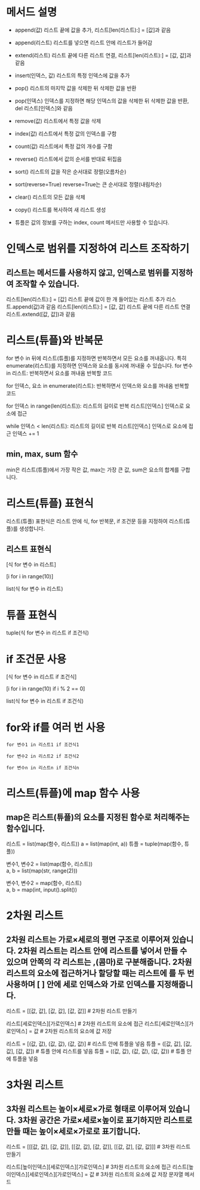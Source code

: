 # 메서드 설명
- append(값) 리스트 끝에 값을 추가, 리스트[len(리스트):] = [값]과 같음
- append(리스트) 리스트를 넣으면 리스트 안에 리스트가 들어감

- extend(리스트) 리스트 끝에 다른 리스트 연결, 리스트[len(리스트):] = [값, 값]과 같음

- insert(인덱스, 값) 리스트의 특정 인덱스에 값을 추가

- pop() 리스트의 마지막 값을 삭제한 뒤 삭제한 값을 반환
- pop(인덱스) 인덱스를 지정하면 해당 인덱스의 값을 삭제한 뒤 삭제한 값을 반환, del 리스트[인덱스]와 같음

- remove(값) 리스트에서 특정 값을 삭제

- index(값) 리스트에서 특정 값의 인덱스를 구함

- count(값) 리스트에서 특정 값의 개수를 구함

- reverse() 리스트에서 값의 순서를 반대로 뒤집음

- sort() 리스트의 값을 작은 순서대로 정렬(오름차순)

- sort(reverse=True) reverse=True는 큰 순서대로 정렬(내림차순)

- clear() 리스트의 모든 값을 삭제

- copy() 리스트를 복사하여 새 리스트 생성

- 튜플은 값의 정보를 구하는 index, count 메서드만 사용할 수 있습니다.

# 인덱스로 범위를 지정하여 리스트 조작하기
## 리스트는 메서드를 사용하지 않고, 인덱스로 범위를 지정하여 조작할 수 있습니다.

리스트[len(리스트):] = [값]         리스트 끝에 값이 한 개 들어있는 리스트 추가 리스트.append(값)과 같음
리스트[len(리스트):] = [값, 값]     리스트 끝에 다른 리스트 연결 리스트.extend([값, 값])과 같음

# 리스트(튜플)와 반복문
for 변수 in 뒤에 리스트(튜플)를 지정하면 반복하면서 모든 요소를 꺼내옵니다. 특히 enumerate(리스트)를 지정하면 인덱스와 요소를 동시에 꺼내올 수 있습니다.
for 변수 in 리스트:    반복하면서 요소를 꺼내옴
    반복할 코드
 
for 인덱스, 요소 in enumerate(리스트):    반복하면서 인덱스와 요소를 꺼내옴
    반복할 코드
 
for 인덱스 in range(len(리스트)):    리스트의 길이로 반복
    리스트[인덱스]                   인덱스로 요소에 접근
 
while 인덱스 < len(리스트):    리스트의 길이로 반복
    리스트[인덱스]             인덱스로 요소에 접근
    인덱스 += 1
## min, max, sum 함수
min은 리스트(튜플)에서 가장 작은 값, max는 가장 큰 값, sum은 요소의 합계를 구합니다.

# 리스트(튜플) 표현식
리스트(튜플) 표현식은 리스트 안에 식, for 반복문, if 조건문 등을 지정하여 리스트(튜플)를 생성합니다.
## 리스트 표현식

[식 for 변수 in 리스트]

[i for i in range(10)]

list(식 for 변수 in 리스트)

 

# 튜플 표현식

tuple(식 for 변수 in 리스트 if 조건식)

 

# if 조건문 사용

[식 for 변수 in 리스트 if 조건식]

[i for i in range(10) if i % 2 == 0]

list(식 for 변수 in 리스트 if 조건식)

# for와 if를 여러 번 사용
    for 변수1 in 리스트1 if 조건식1

    for 변수2 in 리스트2 if 조건식2

    for 변수n in 리스트n if 조건식n
    
# 리스트(튜플)에 map 함수 사용
## map은 리스트(튜플)의 요소를 지정된 함수로 처리해주는 함수입니다.

리스트 = list(map(함수, 리스트))
a = list(map(int, a))
튜플 = tuple(map(함수, 튜플))
 
변수1, 변수2 = list(map(함수, 리스트))  
a, b = list(map(str, range(2)))
 
변수1, 변수2 = map(함수, 리스트)        
a, b = map(int, input().split())
# 2차원 리스트
## 2차원 리스트는 가로×세로의 평면 구조로 이루어져 있습니다. 2차원 리스트는 리스트 안에 리스트를 넣어서 만들 수 있으며 안쪽의 각 리스트는 ,(콤마)로 구분해줍니다. 2차원 리스트의 요소에 접근하거나 할당할 때는 리스트에 [ ](대괄호)를 두 번 사용하며 [ ] 안에 세로 인덱스와 가로 인덱스를 지정해줍니다.

리스트 = [[값, 값], [값, 값], [값, 값]]    # 2차원 리스트 만들기
 
리스트[세로인덱스][가로인덱스]         # 2차원 리스트의 요소에 접근
리스트[세로인덱스][가로인덱스] = 값    # 2차원 리스트의 요소에 값 저장
 
리스트 = [(값, 값), (값, 값), (값, 값)]    # 리스트 안에 튜플을 넣음
튜플 = ([값, 값], [값, 값], [값, 값])      # 튜플 안에 리스트를 넣음
튜플 = ((값, 값), (값, 값), (값, 값))      # 튜플 안에 튜플을 넣음
# 3차원 리스트
## 3차원 리스트는 높이×세로×가로 형태로 이루어져 있습니다. 3차원 공간은 가로×세로×높이로 표기하지만 리스트로 만들 때는 높이×세로×가로로 표기합니다.
 
리스트 = [[[값, 값], [값, 값]], [[값, 값], [값, 값]], [[값, 값], [값, 값]]]    # 3차원 리스트 만들기
 
리스트[높이인덱스][세로인덱스][가로인덱스]         # 3차원 리스트의 요소에 접근
리스트[높이인덱스][세로인덱스][가로인덱스] = 값    # 3차원 리스트의 요소에 값 저장
문자열 메서드
